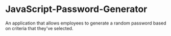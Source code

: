 # JavaScript-Password-Generator
An application that allows employees to generate a random password based on criteria that they've selected.
